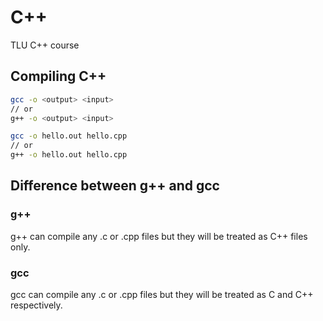# C++
TLU C++ course


## Compiling C++
```bash
gcc -o <output> <input>
// or
g++ -o <output> <input>
```

```bash
gcc -o hello.out hello.cpp
// or
g++ -o hello.out hello.cpp
```

## Difference between g++ and gcc

### g++
g++ can compile any .c or .cpp files but they will be treated as C++ files only.

### gcc
gcc can compile any .c or .cpp files but they will be treated as C and C++ respectively.